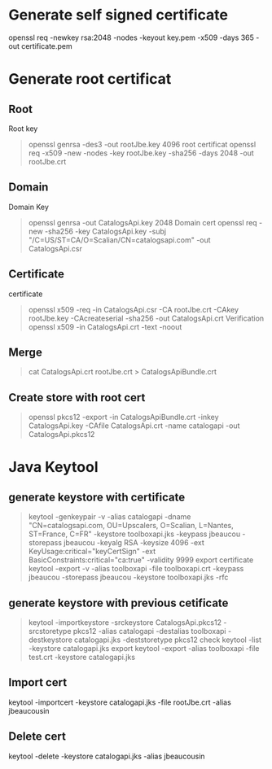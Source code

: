 # Generate self signed certificate
openssl req -newkey rsa:2048 -nodes -keyout key.pem -x509 -days 365 -out certificate.pem

# Generate root certificat 
## Root
Root key
> openssl genrsa -des3 -out rootJbe.key 4096
root certificat
> openssl req -x509 -new -nodes -key rootJbe.key -sha256 -days 2048 -out rootJbe.crt

## Domain
Domain Key
> openssl genrsa -out CatalogsApi.key 2048
Domain cert
> openssl req -new -sha256 -key CatalogsApi.key -subj "/C=US/ST=CA/O=Scalian/CN=catalogsapi.com" -out CatalogsApi.csr


## Certificate 
certificate
> openssl x509 -req -in CatalogsApi.csr -CA rootJbe.crt -CAkey rootJbe.key -CAcreateserial -sha256 -out CatalogsApi.crt
Verification 
> openssl x509 -in CatalogsApi.crt -text -noout

## Merge
> cat CatalogsApi.crt rootJbe.crt > CatalogsApiBundle.crt

## Create store with root cert
> openssl pkcs12 -export -in CatalogsApiBundle.crt -inkey CatalogsApi.key -CAfile CatalogsApi.crt -name catalogapi -out CatalogsApi.pkcs12

# Java Keytool
## generate keystore with certificate
> keytool -genkeypair -v -alias catalogapi -dname "CN=catalogsapi.com, OU=Upscalers, O=Scalian, L=Nantes, ST=France, C=FR" -keystore toolboxapi.jks -keypass jbeaucou -storepass jbeaucou -keyalg RSA -keysize 4096 -ext KeyUsage:critical="keyCertSign" -ext BasicConstraints:critical="ca:true" -validity 9999
export certificate 
> keytool -export -v -alias toolboxapi -file toolboxapi.crt -keypass jbeaucou -storepass jbeaucou -keystore toolboxapi.jks -rfc

## generate keystore with previous cetificate
> keytool -importkeystore -srckeystore CatalogsApi.pkcs12 -srcstoretype pkcs12 -alias catalogapi -destalias toolboxapi -destkeystore catalogapi.jks -deststoretype pkcs12
check 
> keytool -list -keystore catalogapi.jks
export 
> keytool -export -alias toolboxapi -file test.crt -keystore catalogapi.jks

## Import cert
keytool -importcert -keystore catalogapi.jks -file rootJbe.crt -alias jbeaucousin

## Delete cert
keytool -delete -keystore catalogapi.jks -alias jbeaucousin